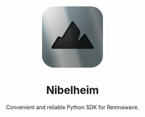 <div align="center">
  <a href="https://github.com/luwqz1/nibelheim">
    <img src="https://raw.githubusercontent.com/luwqz1/nibelheim/refs/heads/main/logos/nibel.svg" alt="Logo" width="160" height="160">
  </a>

  <h1 align="center">Nibelheim</h3>

  <p align="center">
    Convenient and reliable Python SDK for Remnawave.
  </p>
</div>
